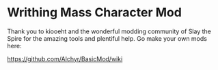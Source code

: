 # Writhing Mass Character Mod

Thank you to kiooeht and the wonderful modding community of Slay the Spire for the amazing tools and plentiful help.
Go make your own mods here:

https://github.com/Alchyr/BasicMod/wiki